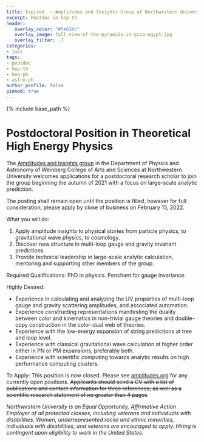```yaml
---
title: Expired. ~~Amplitudes and Insights Group at Northwestern University~~ 
excerpt: Postdoc in hep-th 
header:
   overlay_color: "#5e616c"
   overlay_image: full-view-of-the-pyramids-in-giza-egypt.jpg
   overlay_filter: .7
categories:
- jobs
tags:
- postdoc
- hep-th
- hep-ph
- astro-ph
author_profile: false
pinned: true
---
```

{% include base_path %}

# Postdoctoral Position in Theoretical High Energy Physics

The [Amplitudes and Insights group](http://fancyphysics.org) in the Department of Physics and Astronomy of Weinberg College of Arts and Sciences at Northwestern University welcomes applications for a postdoctoral research scholar to join the group beginning the autumn of 2021 with a focus on large-scale analytic prediction. 

The posting shall remain open until the position is filled, however for full consideration, please apply by close of business on February 15, 2022.

What you will do:
1. Apply amplitude insights to physical stories from particle physics, to gravitational wave physics, to cosmology.
2. Discover new structure in multi-loop gauge and gravity invariant predictions.
3. Provide technical leadership in large-scale analytic calculation, mentoring and supporting other members of the group.

Required Qualifications: PhD in physics.  Penchant for gauge invariance.

Highly Desired: 
 - Experience in calculating and analyzing the UV properties of multi-loop gauge and gravity scattering amplitudes, and associated automation.
 - Experience constructing representations manifesting the duality between color and kinematics in non-trivial gauge theories and double-copy construction in the color-dual web of theories. 
 - Experience with the low-energy expansion of string predictions at tree and loop level.
 - Experience with classical gravitational wave calculation at higher order either in PN or PM expansions, preferably both.
 - Experience with scientific computing towards analytic results on high performance computing clusters.


To Apply:  This position is now closed. Please see  [amplitudes.org](http://amplitudes.org/jobs/) for any currently open positions.
~~Applicants should send a CV with a list of publications and contact information for three references, as well as a scientific research statement of no greater than 4 pages~~




*Northwestern University is an Equal Opportunity, Affirmative Action Employer of all protected classes, including veterans and individuals with disabilities. Women, underrepresented racial and ethnic minorities, individuals with disabilities, and veterans are encouraged to apply. Hiring is contingent upon eligibility to work in the United States.*

